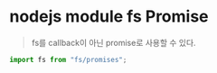# nodejs module fs Promise

> fs를 callback이 아닌 promise로 사용할 수 있다.

```js
import fs from "fs/promises";
```

